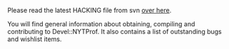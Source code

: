 Please read the latest HACKING file from svn [over here](http://perl-devel-nytprof.googlecode.com/svn/trunk/HACKING).

You will find general information about obtaining, compiling and contributing to Devel::NYTProf.  It also contains a list of outstanding bugs and wishlist items.